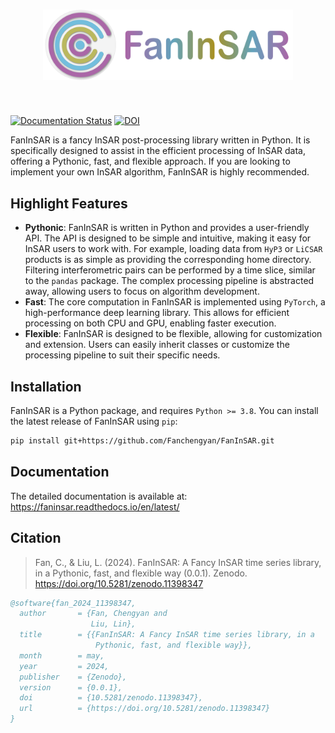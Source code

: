 <h1 align="center">
<img src="https://raw.githubusercontent.com/Fanchengyan/FanInSAR/main/docs/source/_static/logo/logo.svg" width="400">
</h1><br>

[![Documentation Status](https://readthedocs.org/projects/faninsar/badge/?version=latest)](https://faninsar.readthedocs.io/en/latest/?badge=latest) [![DOI](https://zenodo.org/badge/DOI/10.5281/zenodo.11398347.svg)](https://doi.org/10.5281/zenodo.11398347)

FanInSAR is a fancy InSAR post-processing library written in Python. It is specifically designed to assist in the efficient processing of InSAR data, offering a Pythonic, fast, and flexible approach. If you are looking to implement your own InSAR algorithm, FanInSAR is highly recommended.

## Highlight Features

- **Pythonic**: FanInSAR is written in Python and provides a user-friendly API. The API is designed to be simple and intuitive, making it easy for InSAR users to work with. For example, loading data from ``HyP3`` or ``LiCSAR`` products is as simple as providing the corresponding home directory. Filtering interferometric pairs can be performed by a time slice, similar to the ``pandas`` package. The complex processing pipeline is abstracted away, allowing users to focus on algorithm development.
- **Fast**: The core computation in FanInSAR is implemented using ``PyTorch``, a high-performance deep learning library. This allows for efficient processing on both CPU and GPU, enabling faster execution.
- **Flexible**: FanInSAR is designed to be flexible, allowing for customization and extension. Users can easily inherit classes or customize the processing pipeline to suit their specific needs.

## Installation 

FanInSAR is a Python package, and requires ``Python >= 3.8``. You can install the latest release of FanInSAR using ``pip``:

```bash
pip install git+https://github.com/Fanchengyan/FanInSAR.git
```

## Documentation

The detailed documentation is available at: <https://faninsar.readthedocs.io/en/latest/>

## Citation

> Fan, C., & Liu, L. (2024). FanInSAR: A Fancy InSAR time series library, in a Pythonic, fast, and flexible way (0.0.1). Zenodo. https://doi.org/10.5281/zenodo.11398347

```bib
@software{fan_2024_11398347,
  author       = {Fan, Chengyan and
                  Liu, Lin},
  title        = {{FanInSAR: A Fancy InSAR time series library, in a 
                   Pythonic, fast, and flexible way}},
  month        = may,
  year         = 2024,
  publisher    = {Zenodo},
  version      = {0.0.1},
  doi          = {10.5281/zenodo.11398347},
  url          = {https://doi.org/10.5281/zenodo.11398347}
}
```

